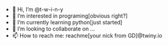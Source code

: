 - 👋 Hi, I’m @t-w-i-n-y
- 👀 I’m interested in programing[obvious right?]
- 🌱 I’m currently learning python[just started]
- 💞️ I’m looking to collaborate on ...
- 📫 How to reach me: reachme[your nick from GD]@twiny.io

<!---
t-w-i-n-y/t-w-i-n-y is a ✨ special ✨ repository because its `README.md` (this file) appears on your GitHub profile.
You can click the Preview link to take a look at your changes.
--->
